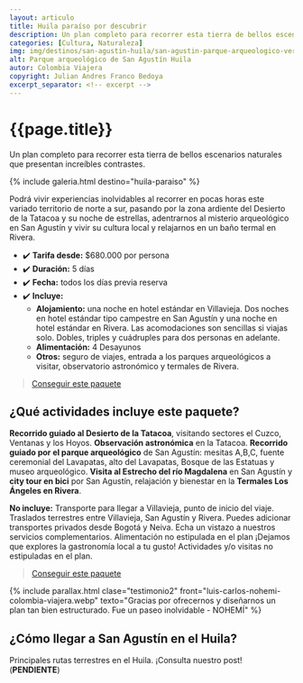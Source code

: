 ```yaml
---
layout: articulo
title: Huila paraíso por descubrir
description: Un plan completo para recorrer esta tierra de bellos escenarios naturales que presentan increíbles contrastes
categories: [Cultura, Naturaleza]
img: img/destinos/san-agustin-huila/san-agustin-parque-arqueologico-vertical.webp
alt: Parque arqueológico de San Agustín Huila
autor: Colombia Viajera
copyright: Julian Andres Franco Bedoya
excerpt_separator: <!-- excerpt -->
---
```


# {{page.title}}

Un plan completo para recorrer esta tierra de bellos escenarios naturales que presentan increíbles contrastes.

<!-- excerpt -->

<!-- Esta sección toma las fotos de los nombres que aparecen en el archivo san-agustin-tour.yml. Si deseas cambiar fotos, solamente cambias la ruta en ese archivo con el nombre de la nueva foto. Recuerda adaptar los tamaños igual al resto de las imágenes -->
{% include galeria.html destino="huila-paraiso" %}

Podrá vivir experiencias inolvidables al recorrer en pocas horas este variado territorio de norte a sur, pasando por la zona ardiente del Desierto de la Tatacoa y su noche de estrellas, adentrarnos al misterio arqueológico en San Agustín y vivir su cultura local y relajarnos en un baño termal en Rivera.

* ✔️ **Tarifa desde:** $680.000 por persona
* ✔️ **Duración:** 5 días
* ✔️ **Fecha:** todos los días previa reserva
* ✔️ **Incluye:**
  * **Alojamiento:** una noche en hotel estándar en Villavieja. Dos noches en hotel estándar tipo campestre en San Agustín y una noche en hotel estándar en Rivera. Las acomodaciones son sencillas si viajas solo. Dobles, triples y cuádruples para dos personas en adelante.
  * **Alimentación:** 4 Desayunos
  * **Otros:** seguro de viajes, entrada a los parques arqueológicos a visitar, observatorio astronómico y termales de Rivera.

>[Conseguir este paquete](https://api.whatsapp.com/send?phone=+573209673925&text=Hola.%20Me%20encantar%C3%ADa%20saber%20m%C3%A1s%20sobre%20este%20paquete:%20Huila,%20para%C3%ADso%20por%20descubrir)

## ¿Qué actividades incluye este paquete?

**Recorrido guiado al Desierto de la Tatacoa**, visitando sectores el Cuzco, Ventanas y los Hoyos. **Observación astronómica** en la Tatacoa. **Recorrido guiado por el parque arqueológico** de San Agustín: mesitas A,B,C, fuente ceremonial del Lavapatas, alto del Lavapatas, Bosque de las Estatuas y museo arqueológico. **Visita al Estrecho del río Magdalena** en San Agustín y **city tour en bici** por San Agustín, relajación y bienestar en la **Termales Los Ángeles en Rivera**.

**No incluye:** Transporte para llegar a Villavieja, punto de inicio del viaje. Traslados terrestres entre Villavieja, San Agustín y Rivera. Puedes adicionar transportes privados desde Bogotá y Neiva. Echa un vistazo a nuestros servicios complementarios. Alimentación no estipulada en el plan ¡Dejamos que explores la gastronomía local a tu gusto! Actividades y/o visitas no estipuladas en el plan.

>[Conseguir este paquete](https://api.whatsapp.com/send?phone=+573209673925&text=Hola.%20Me%20encantar%C3%ADa%20saber%20m%C3%A1s%20sobre%20este%20paquete:%20Huila,%20para%C3%ADso%20por%20descubrir)

{% include parallax.html clase="testimonio2" front="luis-carlos-nohemi-colombia-viajera.webp" texto="Gracias por ofrecernos y diseñarnos un plan tan bien estructurado. Fue un paseo inolvidable - NOHEMÍ" %}

## ¿Cómo llegar a San Agustín en el Huila?

Principales rutas terrestres en el Huila. ¡Consulta nuestro post! (**PENDIENTE**)
